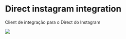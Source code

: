 # Direct instagram integration

Client de integração para o Direct do Instagram

[<img src="https://i.imgur.com/H1yI7vs.png">](https://i.imgur.com/H1yI7vs.png/)
